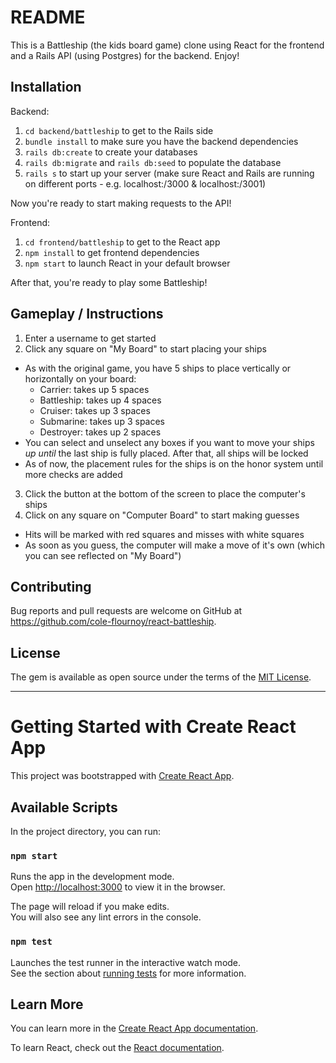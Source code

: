 # README

This is a Battleship (the kids board game) clone using React for the frontend and a Rails API (using Postgres) for the backend. Enjoy!  

## Installation

Backend:
1. `cd backend/battleship` to get to the Rails side
2. `bundle install` to make sure you have the backend dependencies
2. `rails db:create` to create your databases
3. `rails db:migrate` and `rails db:seed` to populate the database
4. `rails s` to start up your server (make sure React and Rails are running on different ports - e.g. localhost:/3000 & localhost:/3001)

Now you're ready to start making requests to the API! 

Frontend:
1. `cd frontend/battleship` to get to the React app
2. `npm install` to get frontend dependencies
3. `npm start` to launch React in your default browser

After that, you're ready to play some Battleship!

## Gameplay / Instructions

1. Enter a username to get started
2. Click any square on "My Board" to start placing your ships
  - As with the original game, you have 5 ships to place vertically or     horizontally on your board:
    - Carrier: takes up 5 spaces
    - Battleship: takes up 4 spaces
    - Cruiser: takes up 3 spaces
    - Submarine: takes up 3 spaces
    - Destroyer: takes up 2 spaces
  - You can select and unselect any boxes if you want to move your ships *up until* the last ship is fully placed. After that, all ships will be locked
  - As of now, the placement rules for the ships is on the honor system until more checks are added
3. Click the button at the bottom of the screen to place the computer's ships
4. Click on any square on "Computer Board" to start making guesses
  - Hits will be marked with red squares and misses with white squares
  - As soon as you guess, the computer will make a move of it's own (which you can see reflected on "My Board")


## Contributing

Bug reports and pull requests are welcome on GitHub at https://github.com/cole-flournoy/react-battleship.


## License

The gem is available as open source under the terms of the [MIT License](https://opensource.org/licenses/MIT).


------------------------------------------------------------------------------

# Getting Started with Create React App

This project was bootstrapped with [Create React App](https://github.com/facebook/create-react-app).

## Available Scripts

In the project directory, you can run:

### `npm start`

Runs the app in the development mode.\
Open [http://localhost:3000](http://localhost:3000) to view it in the browser.

The page will reload if you make edits.\
You will also see any lint errors in the console.

### `npm test`

Launches the test runner in the interactive watch mode.\
See the section about [running tests](https://facebook.github.io/create-react-app/docs/running-tests) for more information.


## Learn More

You can learn more in the [Create React App documentation](https://facebook.github.io/create-react-app/docs/getting-started).

To learn React, check out the [React documentation](https://reactjs.org/).


